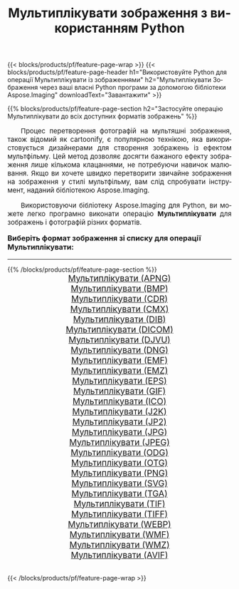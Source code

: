 ﻿---
title: Мультиплiкувати зображення з використанням Python 
weight: 3920
url: /uk/python-net/cartoonify/ 
lang: uk
langdirlevel: 2
locales: zh-hans,ja,it,ru,de,es,fr,nl,id,lt,pl,pt,vi,tr,ko,zh-hant,ar,hi,th,sv,cs,uk,he
description: Застосування бібліотеки Aspose.Imaging до зображень і фотографій Мультиплiкувати за допомогою ваших власних програм Python і серверних API.
---

{{< blocks/products/pf/feature-page-wrap >}}
{{< blocks/products/pf/feature-page-header h1="Використовуйте Python для операції Мультиплiкувати із зображеннями" h2="Мультиплiкувати Зображення через ваші власні Python програми за допомогою бібліотеки Aspose.Imaging" downloadText="Завантажити" >}}


{{% blocks/products/pf/feature-page-section  h2="Застосуйте операцію Мультиплiкувати до всіх доступних форматів зображень" %}}
<p align="justify" style="text-indent:2em;font-size:15px;">
Процес перетворення фотографій на мультяшні зображення, також відомий як cartoonify, є популярною технікою, яка використовується дизайнерами для створення зображень із ефектом мультфільму. Цей метод дозволяє досягти бажаного ефекту зображення лише кількома клацаннями, не потребуючи навичок малювання. Якщо ви хочете швидко перетворити звичайне зображення на зображення у стилі мультфільму, вам слід спробувати інструмент, наданий бібліотекою Aspose.Imaging.
</p>
<p align="justify" style="text-indent:2em;font-size:15px;">
Використовуючи бібліотеку Aspose.Imaging для Python, ви можете легко програмно виконати операцію <b>Мультиплiкувати</b> для зображень і фотографій різних форматів.
</p>
<h3 style="margin-top:16px;">
Виберіть формат зображення зі списку для операції Мультиплiкувати:
</h3>
<hr/>
{{% /blocks/products/pf/feature-page-section %}}
<div class="container-fluid productfamilypage bg-gray">
    <div class="convertypes bg-gray agp-content section">
        <div class="container">
		<div class="row other-converters" style="gap: 10px;font-size: 19px;text-align:center;">
		    <div class='col-md-3 other-converter remove-lp remove-rp'><a href="/imaging/uk/python-net/cartoonify/apng/" style="padding:15px;">Мультиплiкувати (APNG)</a></div><div class='col-md-3 other-converter remove-lp remove-rp'><a href="/imaging/uk/python-net/cartoonify/bmp/" style="padding:15px;">Мультиплiкувати (BMP)</a></div><div class='col-md-3 other-converter remove-lp remove-rp'><a href="/imaging/uk/python-net/cartoonify/cdr/" style="padding:15px;">Мультиплiкувати (CDR)</a></div><div class='col-md-3 other-converter remove-lp remove-rp'><a href="/imaging/uk/python-net/cartoonify/cmx/" style="padding:15px;">Мультиплiкувати (CMX)</a></div><div class='col-md-3 other-converter remove-lp remove-rp'><a href="/imaging/uk/python-net/cartoonify/dib/" style="padding:15px;">Мультиплiкувати (DIB)</a></div><div class='col-md-3 other-converter remove-lp remove-rp'><a href="/imaging/uk/python-net/cartoonify/dicom/" style="padding:15px;">Мультиплiкувати (DICOM)</a></div><div class='col-md-3 other-converter remove-lp remove-rp'><a href="/imaging/uk/python-net/cartoonify/djvu/" style="padding:15px;">Мультиплiкувати (DJVU)</a></div><div class='col-md-3 other-converter remove-lp remove-rp'><a href="/imaging/uk/python-net/cartoonify/dng/" style="padding:15px;">Мультиплiкувати (DNG)</a></div><div class='col-md-3 other-converter remove-lp remove-rp'><a href="/imaging/uk/python-net/cartoonify/emf/" style="padding:15px;">Мультиплiкувати (EMF)</a></div><div class='col-md-3 other-converter remove-lp remove-rp'><a href="/imaging/uk/python-net/cartoonify/emz/" style="padding:15px;">Мультиплiкувати (EMZ)</a></div><div class='col-md-3 other-converter remove-lp remove-rp'><a href="/imaging/uk/python-net/cartoonify/eps/" style="padding:15px;">Мультиплiкувати (EPS)</a></div><div class='col-md-3 other-converter remove-lp remove-rp'><a href="/imaging/uk/python-net/cartoonify/gif/" style="padding:15px;">Мультиплiкувати (GIF)</a></div><div class='col-md-3 other-converter remove-lp remove-rp'><a href="/imaging/uk/python-net/cartoonify/ico/" style="padding:15px;">Мультиплiкувати (ICO)</a></div><div class='col-md-3 other-converter remove-lp remove-rp'><a href="/imaging/uk/python-net/cartoonify/j2k/" style="padding:15px;">Мультиплiкувати (J2K)</a></div><div class='col-md-3 other-converter remove-lp remove-rp'><a href="/imaging/uk/python-net/cartoonify/jp2/" style="padding:15px;">Мультиплiкувати (JP2)</a></div><div class='col-md-3 other-converter remove-lp remove-rp'><a href="/imaging/uk/python-net/cartoonify/jpg/" style="padding:15px;">Мультиплiкувати (JPG)</a></div><div class='col-md-3 other-converter remove-lp remove-rp'><a href="/imaging/uk/python-net/cartoonify/jpeg/" style="padding:15px;">Мультиплiкувати (JPEG)</a></div><div class='col-md-3 other-converter remove-lp remove-rp'><a href="/imaging/uk/python-net/cartoonify/odg/" style="padding:15px;">Мультиплiкувати (ODG)</a></div><div class='col-md-3 other-converter remove-lp remove-rp'><a href="/imaging/uk/python-net/cartoonify/otg/" style="padding:15px;">Мультиплiкувати (OTG)</a></div><div class='col-md-3 other-converter remove-lp remove-rp'><a href="/imaging/uk/python-net/cartoonify/png/" style="padding:15px;">Мультиплiкувати (PNG)</a></div><div class='col-md-3 other-converter remove-lp remove-rp'><a href="/imaging/uk/python-net/cartoonify/svg/" style="padding:15px;">Мультиплiкувати (SVG)</a></div><div class='col-md-3 other-converter remove-lp remove-rp'><a href="/imaging/uk/python-net/cartoonify/tga/" style="padding:15px;">Мультиплiкувати (TGA)</a></div><div class='col-md-3 other-converter remove-lp remove-rp'><a href="/imaging/uk/python-net/cartoonify/tif/" style="padding:15px;">Мультиплiкувати (TIF)</a></div><div class='col-md-3 other-converter remove-lp remove-rp'><a href="/imaging/uk/python-net/cartoonify/tiff/" style="padding:15px;">Мультиплiкувати (TIFF)</a></div><div class='col-md-3 other-converter remove-lp remove-rp'><a href="/imaging/uk/python-net/cartoonify/webp/" style="padding:15px;">Мультиплiкувати (WEBP)</a></div><div class='col-md-3 other-converter remove-lp remove-rp'><a href="/imaging/uk/python-net/cartoonify/wmf/" style="padding:15px;">Мультиплiкувати (WMF)</a></div><div class='col-md-3 other-converter remove-lp remove-rp'><a href="/imaging/uk/python-net/cartoonify/wmz/" style="padding:15px;">Мультиплiкувати (WMZ)</a></div><div class='col-md-3 other-converter remove-lp remove-rp'><a href="/imaging/uk/python-net/cartoonify/avif/" style="padding:15px;">Мультиплiкувати (AVIF)</a></div>
                </div>
        </div>
    </div>
</div>
<br/>

{{< /blocks/products/pf/feature-page-wrap >}}
